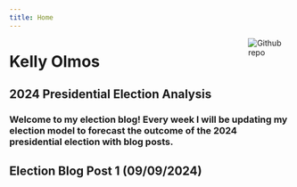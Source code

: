 ```yaml
---
title: Home
---
```


[<img src="https://simpleicons.org/icons/github.svg" style="max-width:15%;min-width:40px;float:right;" alt="Github repo" />](https://github.com/yihui/hugo-xmin)

# Kelly Olmos

## 2024 Presidential Election Analysis

### Welcome to my election blog! Every week I will be updating my election model to forecast the outcome of the 2024 presidential election with blog posts. 

## Election Blog Post 1 (09/09/2024)


